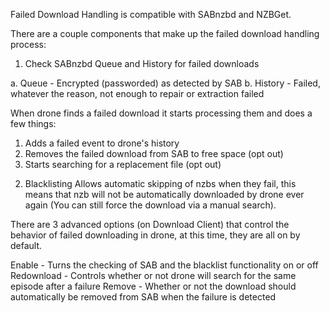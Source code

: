 Failed Download Handling is compatible with SABnzbd and NZBGet.

There are a couple components that make up the failed download handling process:

1) Check SABnzbd Queue and History for failed downloads

a. Queue - Encrypted (passworded) as detected by SAB
b. History - Failed, whatever the reason, not enough to repair or extraction failed

When drone finds a failed download it starts processing them and does a few things:

1. Adds a failed event to drone's history
2. Removes the failed download from SAB to free space (opt out)
3. Starts searching for a replacement file (opt out)

2) Blacklisting
Allows automatic skipping of nzbs when they fail, this means that nzb will not be automatically downloaded by drone ever again (You can still force the download via a manual search).

There are 3 advanced options (on Download Client) that control the behavior of failed downloading in drone, at this time, they are all on by default.

Enable - Turns the checking of SAB and the blacklist functionality on or off
Redownload - Controls whether or not drone will search for the same episode after a failure
Remove - Whether or not the download should automatically be removed from SAB when the failure is detected